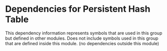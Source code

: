 
# Dependencies for Persistent Hash Table
This dependency information represents symbols that are used in this group but defined in other modules.  Does not include symbols used in this group that are defined inside this module.
(no dependencies outside this module)
